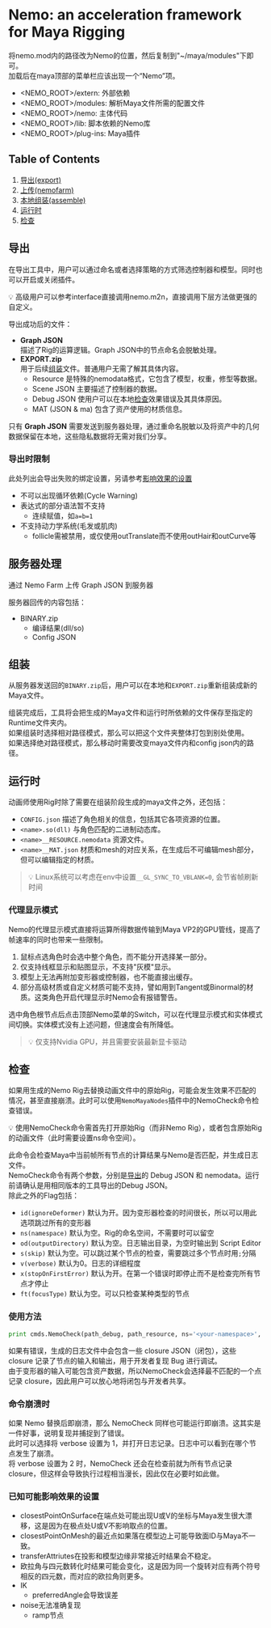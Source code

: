 # Nemo: an acceleration framework for Maya Rigging

将nemo.mod内的路径改为Nemo的位置，然后复制到"~/maya/modules"下即可。  
加载后在maya顶部的菜单栏应该出现一个“Nemo”项。

- <NEMO_ROOT>/extern: 外部依赖
- <NEMO_ROOT>/modules: 解析Maya文件所需的配置文件
- <NEMO_ROOT>/nemo: 主体代码
- <NEMO_ROOT>/lib: 脚本依赖的Nemo库
- <NEMO_ROOT>/plug-ins: Maya插件

## Table of Contents

1. [导出(export)](#导出)
2. [上传(nemofarm)](#服务器处理)
3. [本地组装(assemble)](#组装)
4. [运行时](#运行时)
5. [检查](#检查)

## 导出

在导出工具中，用户可以通过命名或者选择策略的方式筛选控制器和模型。同时也可以开启或关闭插件。

💡 高级用户可以参考interface直接调用nemo.m2n，直接调用下层方法做更强的自定义。

导出成功后的文件：

- **Graph JSON**  
  描述了Rig的运算逻辑。Graph JSON中的节点命名会脱敏处理。
- **EXPORT.zip**  
  用于后续[组装](#组装)文件。普通用户无需了解其具体内容。
  - Resource 是特殊的nemodata格式，它包含了模型，权重，修型等数据。
  - Scene JSON 主要描述了控制器的数据。
  - Debug JSON 使用户可以在本地[检查](#检查)效果错误及其具体原因。
  - MAT (JSON & ma) 包含了资产使用的材质信息。

只有 **Graph JSON** 需要发送到服务器处理，通过重命名脱敏以及将资产中的几何数据保留在本地，这些隐私数据将无需对我们分享。

### 导出时限制
此处列出会导出失败的绑定设置，另请参考[影响效果的设置](#已知可能影响效果的设置)
- 不可以出现循环依赖(Cycle Warning)
- 表达式的部分语法暂不支持 
  - 连续赋值，如`a=b=1`
- 不支持动力学系统(毛发或肌肉)
  - follicle需被禁用，或仅使用outTranslate而不使用outHair和outCurve等

## 服务器处理

通过 Nemo Farm 上传 Graph JSON 到服务器

服务器回传的内容包括：

- BINARY.zip
  - 编译结果(dll/so)
  - Config JSON

## 组装

从服务器发送回的`BINARY.zip`后，用户可以在本地和`EXPORT.zip`重新组装成新的Maya文件。

组装完成后，工具将会把生成的Maya文件和运行时所依赖的文件保存至指定的Runtime文件夹内。  
如果组装时选择相对路径模式，那么可以把这个文件夹整体打包到别处使用。  
如果选择绝对路径模式，那么移动时需要改变maya文件内和config json内的路径。

## 运行时

动画师使用Rig时除了需要在组装阶段生成的maya文件之外，还包括：

- `CONFIG.json` 描述了角色相关的信息，包括其它各项资源的位置。
- `<name>.so(dll)` 与角色匹配的二进制动态库。
- `<name>__RESOURCE.nemodata` 资源文件。
- `<name>__MAT.json` 材质和mesh的对应关系，在生成后不可编辑mesh部分，但可以编辑指定的材质。

> 💡 Linux系统可以考虑在env中设置`__GL_SYNC_TO_VBLANK=0`, 会节省帧刷新时间

### 代理显示模式

Nemo的代理显示模式直接将运算所得数据传输到Maya VP2的GPU管线，提高了帧速率的同时也带来一些限制。

1. 鼠标点选角色时会选中整个角色，而不能分开选择某一部分。
2. 仅支持线框显示和贴图显示，不支持"灰模"显示。
3. 模型上无法再附加变形器或控制器，也不能直接出缓存。
4. 部分高级材质或自定义材质可能不支持，譬如用到Tangent或Binormal的材质。这类角色开启代理显示时Nemo会有报错警告。

选中角色根节点后点击顶部Nemo菜单的Switch，可以在代理显示模式和实体模式间切换。实体模式没有上述问题，但速度会有所降低。

> 💡 仅支持Nvidia GPU，并且需要安装最新显卡驱动

## 检查

如果用生成的Nemo Rig去替换动画文件中的原始Rig，可能会发生效果不匹配的情况，甚至直接崩溃。此时可以使用`NemoMayaNodes`插件中的NemoCheck命令检查错误。

💡 使用NemoCheck命令需首先打开原始Rig（而非Nemo Rig），或者包含原始Rig的动画文件（此时需要设置ns命令空间）。

此命令会检查Maya中当前帧所有节点的计算结果与Nemo是否匹配，并生成日志文件。  
NemoCheck命令有两个参数，分别是[导出](#导出)的 Debug JSON 和 nemodata。运行前请确认是用相同版本的工具导出的Debug JSON。  
除此之外的Flag包括：

- `id(ignoreDeformer)`        默认为开。因为变形器检查的时间很长，所以可以用此选项跳过所有的变形器
- `ns(namespace)`             默认为空。Rig的命名空间，不需要时可以留空
- `od(outputDirectory)`       默认为空。日志输出目录，为空时输出到 Script Editor
- `s(skip)`                   默认为空。可以跳过某个节点的检查，需要跳过多个节点时用`;`分隔
- `v(verbose)`                默认为0。日志的详细程度
- `x(stopOnFirstError)`       默认为开。在第一个错误时即停止而不是检查完所有节点才停止
- `ft(focusType)`             默认为空。可以只检查某种类型的节点

### 使用方法

```python
print cmds.NemoCheck(path_debug, path_resource, ns='<your-namespace>', od='<your-log-directory>')
```

如果有错误，生成的日志文件中会包含一些 closure JSON（闭包），这些 closure 记录了节点的输入和输出，用于开发者复现 Bug 进行调试。  
由于变形器的输入可能包含资产数据，所以NemoCheck会选择最不匹配的一个点记录 closure，因此用户可以放心地将闭包与开发者共享。

### 命令崩溃时

如果 Nemo 替换后即崩溃，那么 NemoCheck 同样也可能运行即崩溃。这其实是一件好事，说明复现并捕捉到了错误。  
此时可以选择将 verbose 设置为 1，并打开日志记录。日志中可以看到在哪个节点发生了崩溃。  
将 verbose 设置为 2 时，NemoCheck 还会在检查前就为所有节点记录 closure，但这样会导致执行过程相当漫长，因此仅在必要时如此做。

### 已知可能影响效果的设置

- closestPointOnSurface在端点处可能出现U或V的坐标与Maya发生很大漂移，这是因为在极点处U或V不影响取点的位置。
- closestPointOnMesh的最近点如果落在模型边上可能导致面ID与Maya不一致。
- transferAttriutes在投影和模型边缘非常接近时结果会不稳定。
- 欧拉角与四元数转化时结果可能会变化，这是因为同一个旋转对应有两个符号相反的四元数，而对应的欧拉角则更多。
- IK
  - preferredAngle会导致误差
- noise无法准确复现
  - ramp节点
